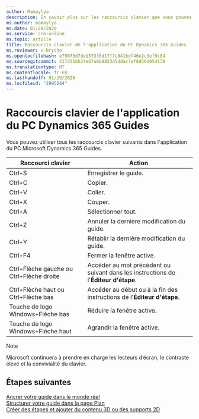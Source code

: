 ```yaml
---
author: Mamaylya
description: En savoir plus sur les raccourcis clavier que vous pouvez utiliser dans l'application du PC Microsoft Dynamics 365 Guides.
ms.author: mamaylya
ms.date: 01/28/2020
ms.service: crm-online
ms.topic: article
title: Raccourcis clavier de l'application du PC Dynamics 365 Guides
ms.reviewer: v-brycho
ms.openlocfilehash: e79073d7de1573f0d17f7c841bdf46e2c3ef9c84
ms.sourcegitcommit: 217d31bb34e67a6b8823d5ddac7ef8d56d054139
ms.translationtype: HT
ms.contentlocale: fr-FR
ms.lasthandoff: 01/29/2020
ms.locfileid: "2995244"
---
```

# <a name="keyboard-shortcuts-for-the-dynamics-365-guides-pc-app"></a>Raccourcis clavier de l'application du PC Dynamics 365 Guides

Vous pouvez utiliser tous les raccourcis clavier suivants dans l'application du PC Microsoft Dynamics 365 Guides.

| Raccourci clavier | Action |
|---|---|
| Ctrl+S | Enregistrer le guide. |
| Ctrl+C | Copier. |
| Ctrl+V | Coller. |
| Ctrl+X | Couper. |
| Ctrl+A | Sélectionner tout. |
| Ctrl+Z | Annuler la dernière modification du guide. |
| Ctrl+Y | Rétablir la dernière modification du guide. |
| Ctrl+F4 | Fermer la fenêtre active. |
| Ctrl+Flèche gauche ou Ctrl+Flèche droite | Accéder au mot précédent ou suivant dans les instructions de l'**Éditeur d'étape**. |
| Ctrl+Flèche haut ou Ctrl+Flèche bas | Accéder au début ou à la fin des instructions de l'**Éditeur d'étape**. |
| Touche de logo Windows+Flèche bas | Réduire la fenêtre active. |
| Touche de logo Windows+Flèche haut | Agrandir la fenêtre active. |

> [!NOTE]
> Microsoft continuera à prendre en charge les lecteurs d’écran, le contraste élevé et la convivialité du clavier.

## <a name="whats-next"></a>Étapes suivantes

[Ancrer votre guide dans le monde réel](anchor.md)<br>
[Structurer votre guide dans la page Plan](structure-guide.md)<br>
[Créer des étapes et ajouter du contenu 3D ou des supports 2D](create-steps-assign-media.md)
